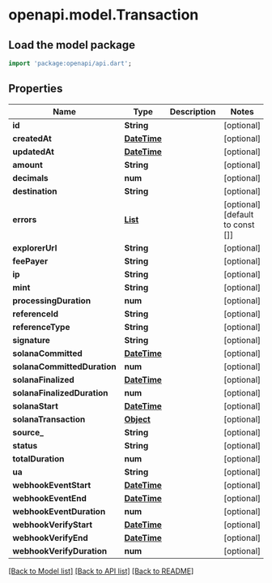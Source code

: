 # openapi.model.Transaction

## Load the model package
```dart
import 'package:openapi/api.dart';
```

## Properties
Name | Type | Description | Notes
------------ | ------------- | ------------- | -------------
**id** | **String** |  | [optional] 
**createdAt** | [**DateTime**](DateTime.md) |  | [optional] 
**updatedAt** | [**DateTime**](DateTime.md) |  | [optional] 
**amount** | **String** |  | [optional] 
**decimals** | **num** |  | [optional] 
**destination** | **String** |  | [optional] 
**errors** | [**List<TransactionError>**](TransactionError.md) |  | [optional] [default to const []]
**explorerUrl** | **String** |  | [optional] 
**feePayer** | **String** |  | [optional] 
**ip** | **String** |  | [optional] 
**mint** | **String** |  | [optional] 
**processingDuration** | **num** |  | [optional] 
**referenceId** | **String** |  | [optional] 
**referenceType** | **String** |  | [optional] 
**signature** | **String** |  | [optional] 
**solanaCommitted** | [**DateTime**](DateTime.md) |  | [optional] 
**solanaCommittedDuration** | **num** |  | [optional] 
**solanaFinalized** | [**DateTime**](DateTime.md) |  | [optional] 
**solanaFinalizedDuration** | **num** |  | [optional] 
**solanaStart** | [**DateTime**](DateTime.md) |  | [optional] 
**solanaTransaction** | [**Object**](.md) |  | [optional] 
**source_** | **String** |  | [optional] 
**status** | **String** |  | [optional] 
**totalDuration** | **num** |  | [optional] 
**ua** | **String** |  | [optional] 
**webhookEventStart** | [**DateTime**](DateTime.md) |  | [optional] 
**webhookEventEnd** | [**DateTime**](DateTime.md) |  | [optional] 
**webhookEventDuration** | **num** |  | [optional] 
**webhookVerifyStart** | [**DateTime**](DateTime.md) |  | [optional] 
**webhookVerifyEnd** | [**DateTime**](DateTime.md) |  | [optional] 
**webhookVerifyDuration** | **num** |  | [optional] 

[[Back to Model list]](../README.md#documentation-for-models) [[Back to API list]](../README.md#documentation-for-api-endpoints) [[Back to README]](../README.md)


